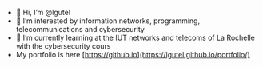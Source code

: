- 👋 Hi, I’m @lgutel
- 👀 I’m interested by information networks, programming, telecommunications and cybersecurity
- 🌱 I’m currently learning at the IUT networks and telecoms of La Rochelle with the cybersecurity cours
- My portfolio is here [https://github.io](https://lgutel.github.io/portfolio/)

  

<!---
lgutel/lgutel is a ✨ special ✨ repository because its `README.md` (this file) appears on your GitHub profile.
You can click the Preview link to take a look at your changes.
--->
